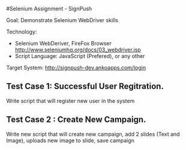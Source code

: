#Selenium Assignment - SignPush

Goal: Demonstrate Selenium WebDriver skills 

Technology:

- Selenium WebDeriver, FireFox Browser http://www.seleniumhq.org/docs/03_webdriver.jsp
- Script Language: JavaScript (Prefered), or any other 

Target System: http://signpush-dev.ankoapps.com/login

## Test Case 1: Successful User Regitration. 
Write script that will register new user in the system

## Test Case 2 : Create New Campaign. 
Write new script that will create new campaign, add 2 slides (Text and Image), uploads new image to slide, save campaign 
